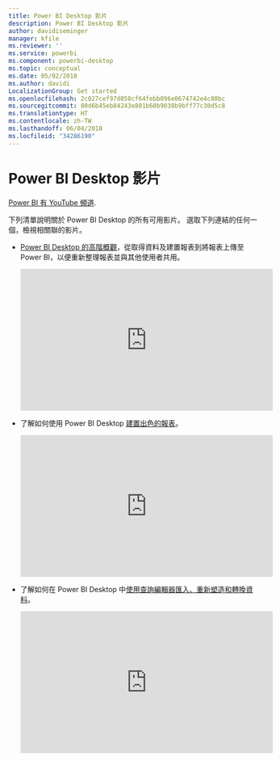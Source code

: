 ```yaml
---
title: Power BI Desktop 影片
description: Power BI Desktop 影片
author: davidiseminger
manager: kfile
ms.reviewer: ''
ms.service: powerbi
ms.component: powerbi-desktop
ms.topic: conceptual
ms.date: 05/02/2018
ms.author: davidi
LocalizationGroup: Get started
ms.openlocfilehash: 2c027cef97d858cf64febb096e0674742e4c80bc
ms.sourcegitcommit: 80d6b45eb84243e801b60b9038b9bff77c30d5c8
ms.translationtype: HT
ms.contentlocale: zh-TW
ms.lasthandoff: 06/04/2018
ms.locfileid: "34286190"
---
```

# <a name="power-bi-desktop-videos"></a>Power BI Desktop 影片
[Power BI 有 YouTube 頻道](http://www.youtube.com/playlist?list=PL1N57mwBHtN2q1WbU5O29rrn_A0lkVv9p).

下列清單說明關於 Power BI Desktop 的所有可用影片。 選取下列連結的任何一個，檢視相關聯的影片。

- [Power BI Desktop 的高階概觀](https://www.youtube.com/watch?v=Qgam9M8I0xA)，從取得資料及建置報表到將報表上傳至 Power BI，以便重新整理報表並與其他使用者共用。  
  
  <iframe width="500" height="281" src="https://www.youtube.com/embed/Qgam9M8I0xA" frameborder="0" allowfullscreen></iframe> 
  
- 了解如何使用 Power BI Desktop [建置出色的報表](https://www.youtube.com/watch?v=ByIUx-HmQbw)。
  
  <iframe width="500" height="281" src="https://www.youtube.com/embed/IMAsitQ2cAc" frameborder="0" allowfullscreen></iframe>  
  
- 了解如何在 Power BI Desktop 中[使用查詢編輯器匯入、重新塑造和轉換資料](https://www.youtube.com/watch?v=ByIUx-HmQbw)。
  
  <iframe width="500" height="281" src="https://www.youtube.com/embed/ByIUx-HmQbw" frameborder="0" allowfullscreen></iframe>

